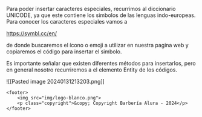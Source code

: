 Para poder insertar caracteres especiales, recurrimos al diccionario UNICODE, ya que este contiene los simbolos de las lenguas indo-europeas. Para conocer los caracteres especiales vamos a 

https://symbl.cc/en/

de donde  buscaremos el ícono o emoji a utilizar en nuestra pagina web y copiaremos el código para insertar el simbolo.

Es importante señalar que existen diferentes métodos para insertarlos, pero en general nosotro recurriremos a el elemento Entity de los códigos.

![[Pasted image 20240131213203.png]]

```
<footer>
	<img src="img/logo-blanco.png">
	<p class="copyright">&copy; Copyright Barbería Alura - 2024</p>
</footer>
```
